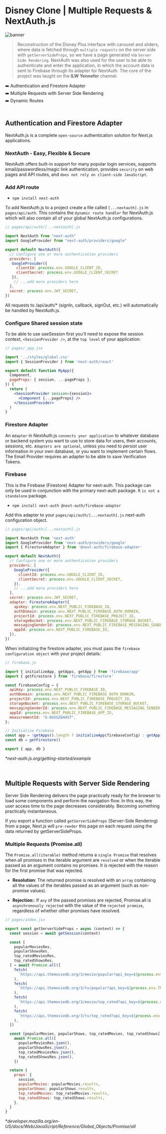 # Disney Clone | Multiple Requests & NextAuth.js

![banner](banner.png)

> Reconstruction of the Disney Plus interface with carousel and sliders, where data is fetched through `multiple requests` on the server side with `getServerSideProps`, so we have a page generated via `Server Side Rendering`. NextAuth was also used for the user to be able to authenticate and enter the application, in which the account data is sent to Firebase through its adapter for NextAuth. The core of the project was taught on the <strong>ILW Yennefer</strong> channel.

:arrow_right: Authentication and Firestore Adapter <br />
:arrow_right: Multiple Requests with Server Side Rendering <br />
:arrow_right: Dynamic Routes <br />
<br />

## Authentication and Firestore Adapter 

NextAuth.js is a complete `open-source` authentication solution for Next.js applications.

### NextAuth - Easy, Flexible & Secure

NextAuth offers built-in support for many popular login services, supports email/passwordless/magic link authentication, provides `security` on web pages and API routes, and `does not rely on client-side JavaScript`.

### Add API route

- `npm install next-auth`

To add NextAuth.js to a project create a file called `[...nextauth].js` in `pages/api/auth`. This contains the `dynamic route handler` for NextAuth.js which will also contain all of your global NextAuth.js configurations.

```jsx
// pages/api/auth/[...nextauth].js

import NextAuth from "next-auth"
import GoogleProvider from "next-auth/providers/google"

export default NextAuth({
  // Configure one or more authentication providers
  providers: [
   GoogleProvider({
     clientId: process.env.GOOGLE_CLIENT_ID,
     clientSecret: process.env.GOOGLE_CLIENT_SECRET
   }),
    // ...add more providers here
  ],
  secret: process.env.JWT_SECRET,
})
```

All requests to /api/auth/* (signIn, callback, signOut, etc.) will automatically be handled by NextAuth.js.

### Configure Shared session state

To be able to use useSession first you'll need to expose the session context, `<SessionProvider />`, at the `top level` of your application:

```jsx
// pages/_app.jsx

import '../styles/global.css'
import { SessionProvider } from 'next-auth/react'

export default function MyApp({
  Component,
  pageProps: { session, ...pageProps },
}) {
  return (
    <SessionProvider session={session}>
      <Component {...pageProps} />
    </SessionProvider>
  )
}
```

### Firestore Adapter 

An `Adapter` in NextAuth.js `connects your application` to whatever database or backend system you want to use to store data for users, their accounts, sessions, etc. `Adapters are optional`, unless you need to persist user information in your own database, or you want to implement certain flows. The Email Provider requires an adapter to be able to save Verification Tokens.

### Firebase 

This is the Firebase (Firestore) Adapter for next-auth. This package can only be used in conjunction with the primary next-auth package. It `is not a standalone` package.

 - `npm install next-auth @next-auth/firebase-adapter`
 
Add this adapter to your `pages/api/auth/[...nextauth].js` next-auth configuration object.

```jsx
// pages/api/auth/[...nextauth].js

import NextAuth from 'next-auth'
import GoogleProvider from 'next-auth/providers/google'
import { FirestoreAdapter } from '@next-auth/firebase-adapter'

export default NextAuth({
  // Configure one or more authentication providers
  providers: [
    GoogleProvider({
      clientId: process.env.GOOGLE_CLIENT_ID,
      clientSecret: process.env.GOOGLE_CLIENT_SECRET,
    }),
    // ...add more providers here
  ],
  secret: process.env.JWT_SECRET,
  adapter: FirestoreAdapter({
    apiKey: process.env.NEXT_PUBLIC_FIREBASE_ID,
    authDomain: process.env.NEXT_PUBLIC_FIREBASE_AUTH_DOMAIN,
    projectId: process.env.NEXT_PUBLIC_FIREBASE_PROJECT_ID,
    storageBucket: process.env.NEXT_PUBLIC_FIREBASE_STORAGE_BUCKET,
    messagingSenderId: process.env.NEXT_PUBLIC_FIREBASE_MESSAGING_SENDER,
    appId: process.env.NEXT_PUBLIC_FIREBASE_ID,
  }),
})

```

When initializing the firestore adapter, you must pass the `firebase configuration object` with your project details:

```jsx
// firebase.js 

import { initializeApp, getApps, getApp } from 'firebase/app'
import { getFirestore } from 'firebase/firestore'

const firebaseConfig = {
  apiKey: process.env.NEXT_PUBLIC_FIREBASE_ID,
  authDomain: process.env.NEXT_PUBLIC_FIREBASE_AUTH_DOMAIN,
  projectId: process.env.NEXT_PUBLIC_FIREBASE_PROJECT_ID,
  storageBucket: process.env.NEXT_PUBLIC_FIREBASE_STORAGE_BUCKET,
  messagingSenderId: process.env.NEXT_PUBLIC_FIREBASE_MESSAGING_SENDER,
  appId: process.env.NEXT_PUBLIC_FIREBASE_APP_ID,
  measurementId: "G-8GSGZQ44ST",
};

// Initialize Firebase
const app = !getApps().length ? initializeApp(firebaseConfig) : getApp()
const db = getFirestore()

export { app, db }
```

*<i>next-auth.js.org/getting-started/example</i>

<br />

## Multiple Requests with Server Side Rendering

Server Side Rendering delivers the page practically ready for the browser to load some components and perform the navigation flow. In this way, the user access time to the page decreases considerably. Becoming something practically instantaneous.

If you export a function called `getServerSideProps` (Server-Side Rendering) from a page, Next.js will `pre-render` this page on each request using the data returned by getServerSideProps.

### Multiple Requests (Promise.all)

The `Promise.all(iterable)` method returns a `single Promise` that resolves when all promises in the iterable argument are `resolved` or when the iterable passed as an argument contains no promises. It is rejected with the reason for the first promise that was rejected.

- <strong>Resolution</strong>: The returned promise is resolved with an `array` containing all the values ​​of the iterables passed as an argument (such as non-promise values).

- <strong>Rejection:</strong>: If `any` of the passed promises are rejected, Promise.all is `asynchronously rejected` with the value of the `rejected promise`, regardless of whether other promises have resolved.

```jsx
// pages/index.jsx 

export const getServerSideProps = async (context) => {
  const session = await getSession(context)

  const [
    popularMoviesRes,
    popularShowsRes,
    top_ratedMoviesRes,
    top_ratedShowsRes,
  ] = await Promise.all([
    fetch(
      `https://api.themoviedb.org/3/movie/popular?api_key=${process.env.TMDB_API_KEY}&language=pt-BR&page=1`
    ),
    fetch(
      `https://api.themoviedb.org/3/tv/popular?api_key=${process.env.TMDB_API_KEY}&language=pt-BR&page=1`
    ),
    fetch(
      `https://api.themoviedb.org/3/movie/top_rated?api_key=${process.env.TMDB_API_KEY}&language=pt-BR&page=1`
    ),
    fetch(
      `https://api.themoviedb.org/3/tv/top_rated?api_key=${process.env.TMDB_API_KEY}&language=pt-BR&page=1`
    ),
  ])

  const [popularMovies, popularShows, top_ratedMovies, top_ratedShows] =
    await Promise.all([
      popularMoviesRes.json(),
      popularShowsRes.json(),
      top_ratedMoviesRes.json(),
      top_ratedShowsRes.json(),
    ])

  return {
    props: {
      session,
      popularMovies: popularMovies.results,
      popularShows: popularShows.results,
      top_ratedMovies: top_ratedMovies.results,
      top_ratedShows: top_ratedShows.results,
    },
  }
}
```

*<i>developer.mozilla.org/en-US/docs/Web/JavaScript/Reference/Global_Objects/Promise/all</i>


